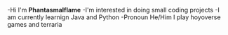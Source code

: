 -Hi I'm **Phantasmalflame**
-I'm interested in doing small coding projects
-I am currently learnign Java and Python
-Pronoun He/Him
I play hoyoverse games and terraria

